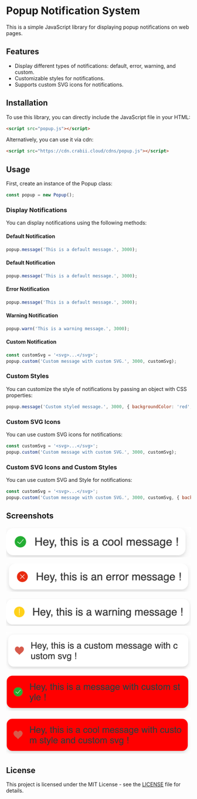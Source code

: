 # Popup Notification System

This is a simple JavaScript library for displaying popup notifications on web pages.

## Features

- Display different types of notifications: default, error, warning, and custom.
- Customizable styles for notifications.
- Supports custom SVG icons for notifications.

## Installation

To use this library, you can directly include the JavaScript file in your HTML:

```html
<script src="popup.js"></script>
```

Alternatively, you can use it via cdn:
```html
<script src="https://cdn.crabii.cloud/cdns/popup.js"></script>
```

## Usage
First, create an instance of the Popup class:

```javascript
const popup = new Popup();
````

### Display Notifications
You can display notifications using the following methods:

#### Default Notification

```javascript
popup.message('This is a default message.', 3000);
```

#### Default Notification

```javascript
popup.message('This is a default message.', 3000);
```

#### Error Notification

```javascript
popup.message('This is a default message.', 3000);
```

#### Warning Notification

```javascript
popup.warn('This is a warning message.', 3000);
```

#### Custom Notification

```javascript
const customSvg = '<svg>...</svg>';
popup.custom('Custom message with custom SVG.', 3000, customSvg);
```

### Custom Styles
You can customize the style of notifications by passing an object with CSS properties:

```javascript
popup.message('Custom styled message.', 3000, { backgroundColor: 'red', color: 'white' });
````

### Custom SVG Icons

You can use custom SVG icons for notifications:

```javascript
const customSvg = '<svg>...</svg>';
popup.custom('Custom message with custom SVG.', 3000, customSvg);
```

### Custom SVG Icons and Custom Styles

You can use custom SVG and Style for notifications:

```javascript
const customSvg = '<svg>...</svg>';
popup.custom('Custom message with custom SVG.', 3000, customSvg, { backgroundColor: 'red', color: 'white' });
```

## Screenshots

![Default Notification](screenshots/img.png)

![Error Notification](screenshots/img_1.png)

![Warning Notification](screenshots/img_2.png)

![Custom Notification](screenshots/img_3.png)

![Default Notification with Custom SVG](screenshots/img_5.png)

![Custom Notification with Custom Styles and Custom SVG](screenshots/img_6.png)


## License

This project is licensed under the MIT License - see the [LICENSE](LICENCE.txt) file for details.